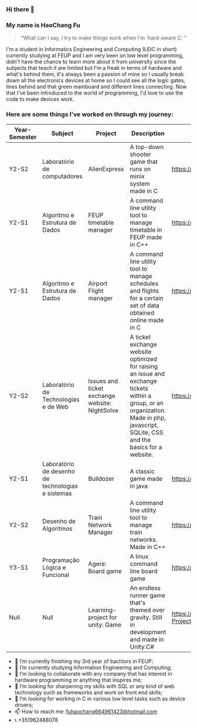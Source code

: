 ### Hi there 👋
### My name is HaoChang Fu
> "What can I say, I try to make things work when I'm 'hard-aware C: "

  I'm a student in Informatics Engineering and Computing (LEIC in short) currently studying at FEUP and I am very keen on low level programming, didn't have the chance to learn more about it from university since the subjects that teach it are limited but I'm a freak in terms of hardware and what's behind them, it's always been a passion of mine so I usually break down all the electronics devices at home so I could see all the logic gates, lines behind and that green mainboard and different lines connecting.
  Now that I've been introduced to the world of programming, I'd love to use the code to make devices work.
### Here are some things I've worked on through my journey:

| Year-Semester | Subject                                           | Project                                        | Description                                                                                                                                                                          | Link                                                  |
|---------------|---------------------------------------------------|------------------------------------------------|--------------------------------------------------------------------------------------------------------------------------------------------------------------------------------------|-------------------------------------------------------|
| Y2-S2         | Laboratório de computadores                       | AlienExpress                                   | A top-down shooter game that runs on minix system made in C                                                                                                                          | https://github.com/unrealxinfinity/AlienExpress       |
| Y2-S1         | Algoritmo e Estrutura de Dados                    | FEUP timetable manager                         | A command line utility tool to manage timetable in FEUP made in C++                                                                                                                  | https://github.com/unrealxinfinity/AED1               |
| Y2-S1         | Algoritmo e Estrutura de Dados                    | Airport Flight manager                         | A command line utility tool to manage schedules and flights for a certain set of data obtained online made in C                                                                      | https://github.com/unrealxinfinity/AEDGrupo2          |
| Y2-S2         | Laboratório de Technologias e de Web              | Issues and ticket exchange website: NightSolve | A ticket exchange website optimized for raising an issue and exchange tickets within a group, or an organization. Made in php, javascript, SQLite, CSS and the basics for a website. | https://github.com/unrealxinfinity/LTW                |
| Y2-S1         | Laboratório de desenho de technologias e sistemas | Bulldozer                                      | A classic game made in java                                                                                                                                                          | https://github.com/unrealxinfinity/LDTS               |
| Y2-S2         | Desenho de Algoritmos                             | Train Network Manager                          | A command line utility tool to manage train networks. Made in C++                                                                                                                    | https://github.com/unrealxinfinity/DA2023             |
| Y3-S1         | Programação Lógica e Funcional                    | Agere: Board game                              | A linux command line board game                                                                                                                                                      | https://github.com/unrealxinfinity/Agere-PFL          |
| Null          | Null                                              | Learning-project for unity: Game               | An endless runner game that's themed over gravity. Still in development and made in Unity:C#                                                                                         | https://github.com/unrealxinfinity/Learning-Projects  |


- 🔭 I’m currently finishing my 3rd year of bachlors in FEUP;
- 🌱 I’m currently studying Information Engineering and Computing;
- 👯 I’m looking to collaborate with any company that has interest in hardware programming or anything that inspires me;
- 🤔 I’m looking for sharpening my skills with SQL or any kind of web technology such as frameworks and work on front end skills;
- 🤔 I’m looking for working in C in various low level tasks such as device drivers;
- 📫 How to reach me: fuhaochang664961423@hotmail.com
- 📞 +351962488078

